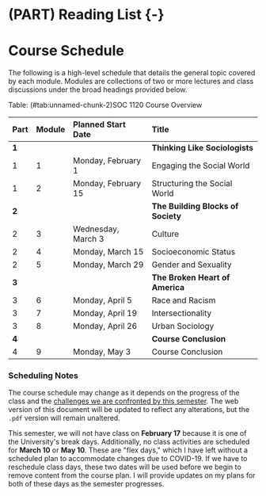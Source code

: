 # (PART) Reading List {-}



# Course Schedule

The following is a high-level schedule that details the general topic covered by each module. Modules are collections of two or more lectures and class discussions under the broad headings provided below.


Table: (\#tab:unnamed-chunk-2)SOC 1120 Course Overview

|Part  |Module |Planned Start Date  |Title                              |
|:-----|:------|:-------------------|:----------------------------------|
|**1** |       |                    |**Thinking Like Sociologists**     |
|1     |1      |Monday, February 1  |Engaging the Social World          |
|1     |2      |Monday, February 15 |Structuring the Social World       |
|**2** |       |                    |**The Building Blocks of Society** |
|2     |3      |Wednesday, March 3  |Culture                            |
|2     |4      |Monday, March 15    |Socioeconomic Status               |
|2     |5      |Monday, March 29    |Gender and Sexuality               |
|**3** |       |                    |**The Broken Heart of America**    |
|3     |6      |Monday, April 5     |Race and Racism                    |
|3     |7      |Monday, April 19    |Intersectionality                  |
|3     |8      |Monday, April 26    |Urban Sociology                    |
|**4** |       |                    |**Course Conclusion**              |
|4     |9      |Monday, May 3       |Course Conclusion                  |

### Scheduling Notes

The course schedule may change as it depends on the progress of the class and the [challenges we are confronted by this semester](covid-19.html). The web version of this document will be updated to reflect any alterations, but the `.pdf` version will remain unaltered.

This semester, we will not have class on **February 17** because it is one of the University's break days. Additionally, no class activities are scheduled for **March 10** or **May 10**. These are "flex days," which I have left without a scheduled plan to accommodate changes due to COVID-19. If we have to reschedule class days, these two dates will be used before we begin to remove content from the course plan. I will provide updates on my plans for both of these days as the semester progresses.
